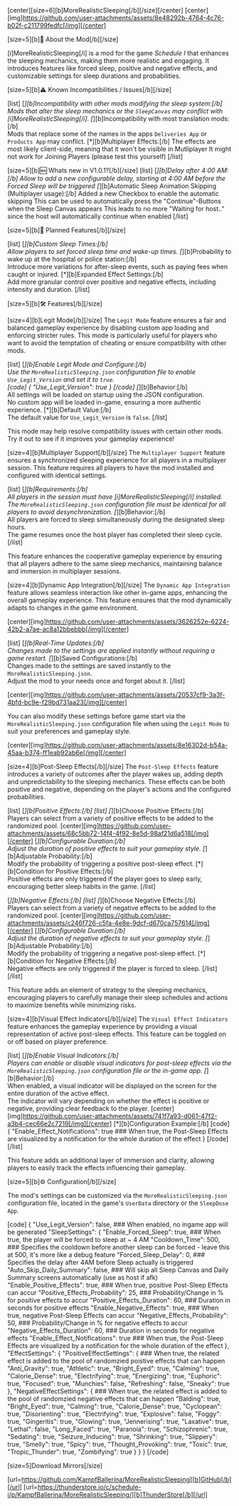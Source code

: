 [center][size=6][b]MoreRealisticSleeping[/b][/size][/center]
[center][img]https://github.com/user-attachments/assets/8e48292b-4764-4c76-b02f-c211799fedfc[/img][/center]

[size=5][b]📖 About the Mod[/b][/size]

[i]MoreRealisticSleeping[/i] is a mod for the game *Schedule I* that enhances the sleeping mechanics, making them more realistic and engaging. It introduces features like forced sleep, positive and negative effects, and customizable settings for sleep durations and probabilities.


[size=5][b]⚠️ Known Incompatibilities / Issues[/b][/size]

[list]
[*][b]Incompatibility with other mods modifying the sleep system:[/b]  
Mods that alter the sleep mechanics or the `SleepCanvas` may conflict with [i]MoreRealisticSleeping[/i].
[*][b]Incompatibility with most translation mods:[/b]  
Mods that replace some of the names in the apps `Deliveries App` or `Products App` may conflict.
[*][b]Multiplayer Effects:[/b]
The effects are most likely client-side, meaning that it won't be visible in Mutliplayer
It might not work for Joining Players (please test this yourself)
[/list]

[size=5][b]🆕 Whats new in V1.0.1?[/b][/size]
[list]
[*][b]Delay after 4:00 AM:[/b]
Allow to add a new configurable delay, starting at 4:00 AM before the Forced Sleep will be triggered
[*][b]Automatic Sleep Animation Skipping (Multiplayer usage):[/b]
Added a new Checkbox to enable the automatic skipping
This can be used to automatically press the "Continue"-Buttons when the Sleep Canvas appears
This leads to no more "Waiting for host.." since the host will automatically continue when enabled
[/list]

[size=5][b]🚀 Planned Features[/b][/size]

[list]
[*][b]Custom Sleep Times:[/b]  
Allow players to set forced sleep time and wake-up times.
[*][b]Probability to wake up at the hospital or police station:[/b]  
Introduce more variations for after-sleep events, such as paying fees when caught or injured.
[*][b]Expanded Effect Settings:[/b]  
Add more granular control over positive and negative effects, including intensity and duration.
[/list]


[size=5][b]🛠️ Features[/b][/size]

[size=4][b]Legit Mode[/b][/size]
The `Legit Mode` feature ensures a fair and balanced gameplay experience by disabling custom app loading and enforcing stricter rules. This mode is particularly useful for players who want to avoid the temptation of cheating or ensure compatibility with other mods.

[list]
[*][b]Enable Legit Mode and Configure:[/b]  
Use the `MoreRealisticSleeping.json` configuration file to enable `Use_Legit_Version` and set it to `true`.  
[code]
{
    "Use_Legit_Version": true
}
[/code]
[*][b]Behavior:[/b]  
All settings will be loaded on startup using the JSON configuration.  
No custom app will be loaded in-game, ensuring a more authentic experience.
[*][b]Default Value:[/b]  
The default value for `Use_Legit_Version` is `false`.
[/list]

This mode may help resolve compatibility issues with certain other mods. Try it out to see if it improves your gameplay experience!


[size=4][b]Multiplayer Support[/b][/size]
The `Multiplayer Support` feature ensures a synchronized sleeping experience for all players in a multiplayer session. This feature requires all players to have the mod installed and configured with identical settings.

[list]
[*][b]Requirements:[/b]  
All players in the session must have [i]MoreRealisticSleeping[/i] installed.  
The `MoreRealisticSleeping.json` configuration file must be identical for all players to avoid desynchronization.
[*][b]Behavior:[/b]  
All players are forced to sleep simultaneously during the designated sleep hours.  
The game resumes once the host player has completed their sleep cycle.
[/list]

This feature enhances the cooperative gameplay experience by ensuring that all players adhere to the same sleep mechanics, maintaining balance and immersion in multiplayer sessions.


[size=4][b]Dynamic App Integration[/b][/size]
The `Dynamic App Integration` feature allows seamless interaction like other in-game apps, enhancing the overall gameplay experience. This feature ensures that the mod dynamically adapts to changes in the game environment.

[center][img]https://github.com/user-attachments/assets/3626252e-6224-42b2-a7ae-ac8a12bbebbb[/img][/center]

[list]
[*][b]Real-Time Updates:[/b]  
Changes made to the settings are applied instantly without requiring a game restart.
[*][b]Saved Configurations:[/b]  
Changes made to the settings are saved instantly to the `MoreRealisticSleeping.json`.  
Adjust the mod to your needs once and forget about it.
[/list]

[center][img]https://github.com/user-attachments/assets/20537cf9-3a3f-4bfd-bc9e-f29bd731aa23[/img][/center]

You can also modify these settings before game start via the `MoreRealisticSleeping.json` configuration file when using the `Legit Mode` to suit your preferences and gameplay style.

[center][img]https://github.com/user-attachments/assets/8e16302d-b54a-45aa-b374-ff1eab92ab6e[/img][/center]


[size=4][b]Post-Sleep Effects[/b][/size]
The `Post-Sleep Effects` feature introduces a variety of outcomes after the player wakes up, adding depth and unpredictability to the sleeping mechanics. These effects can be both positive and negative, depending on the player's actions and the configured probabilities.

[list]
[*][b]Positive Effects:[/b]
[list]
[*][b]Choose Positive Effects:[/b]  
Players can select from a variety of positive effects to be added to the randomized pool.
[center][img]https://github.com/user-attachments/assets/68c5bb72-14f4-4f92-8e5d-98af21d6a518[/img][/center]
[*][b]Configurable Duration:[/b]  
Adjust the duration of positive effects to suit your gameplay style.
[*][b]Adjustable Probability:[/b]  
Modify the probability of triggering a positive post-sleep effect.
[*][b]Condition for Positive Effects:[/b]  
Positive effects are only triggered if the player goes to sleep early, encouraging better sleep habits in the game.
[/list]

[*][b]Negative Effects:[/b]
[list]
[*][b]Choose Negative Effects:[/b]  
Players can select from a variety of negative effects to be added to the randomized pool.
[center][img]https://github.com/user-attachments/assets/c246f726-c5fa-4e8e-9dcf-d670ca757614[/img][/center]
[*][b]Configurable Duration:[/b]  
Adjust the duration of negative effects to suit your gameplay style.
[*][b]Adjustable Probability:[/b]  
Modify the probability of triggering a negative post-sleep effect.
[*][b]Condition for Negative Effects:[/b]  
Negative effects are only triggered if the player is forced to sleep.
[/list]
[/list]

This feature adds an element of strategy to the sleeping mechanics, encouraging players to carefully manage their sleep schedules and actions to maximize benefits while minimizing risks.


[size=4][b]Visual Effect Indicators[/b][/size]
The `Visual Effect Indicators` feature enhances the gameplay experience by providing a visual representation of active post-sleep effects. This feature can be toggled on or off based on player preference.

[list]
[*][b]Enable Visual Indicators:[/b]  
Players can enable or disable visual indicators for post-sleep effects via the `MoreRealisticSleeping.json` configuration file or the in-game app.
[*][b]Behavior:[/b]  
When enabled, a visual indicator will be displayed on the screen for the entire duration of the active effect.  
The indicator will vary depending on whether the effect is positive or negative, providing clear feedback to the player.
[center][img]https://github.com/user-attachments/assets/741f7a93-d061-47f2-a3b4-cec66e2c7219[/img][/center]
[*][b]Configuration Example:[/b]
[code]
{
    "Enable_Effect_Notifications": true ### When true, the Post-Sleep Effects are visualized by a notification for the whole duration of the effect
}
[/code]
[/list]

This feature adds an additional layer of immersion and clarity, allowing players to easily track the effects influencing their gameplay.


[size=5][b]⚙️ Configuration[/b][/size]

The mod's settings can be customized via the `MoreRealisticSleeping.json` configuration file, located in the game's `UserData` directory or the `SleepDose App`.

[code]
{
    "Use_Legit_Version": false, ### When enabled, no ingame app will be generated
    "SleepSettings": {
        "Enable_Forced_Sleep": true, ### When true, the player will be forced to sleep at ~ 4 AM
        "Cooldown_Time": 500, ### Specifies the cooldown before another sleep can be forced - leave this at 500, it's more like a debug feature
        "Forced_Sleep_Delay": 0, ### Specifies the delay after 4AM before Sleep actually is triggered
        "Auto_Skip_Daily_Summary": false, ### Will skip all Sleep Canvas and Daily Summary screens automatically (use as host if afk)
        "Enable_Positive_Effects": true, ### When true, positive Post-Sleep Effects can accur
        "Positive_Effects_Probability": 25,  ### Probability/Change in % for positive effects to accur
        "Positive_Effects_Duration": 60, ### Duration in seconds for positive effects
        "Enable_Negative_Effects": true, ### When true, negative Post-Sleep Effects can accur
        "Negative_Effects_Probability": 50, ### Probability/Change in % for negative effects to accur
        "Negative_Effects_Duration": 60, ### Duration in seconds for negative effects
        "Enable_Effect_Notifications": true ### When true, the Post-Sleep Effects are visualized by a notification for the whole duration of the effect
    },
    "EffectSettings": {
        "PositiveEffectSettings": { ### When true, the related effect is added to the pool of randomzied poistive effects that can happen
            "Anti_Gravity": true,
            "Athletic": true,
            "Bright_Eyed": true,
            "Calming": true,
            "Calorie_Dense": true,
            "Electrifying": true,
            "Energizing": true,
            "Euphoric": true,
            "Focused": true,
            "Munchies": false,
            "Refreshing": false,
            "Sneaky": true
        },
        "NegativeEffectSettings": { ### When true, the related effect is added to the pool of randomzied negative effects that can happen
            "Balding": true,
            "Bright_Eyed": true,
            "Calming": true,
            "Calorie_Dense": true,
            "Cyclopean": true,
            "Disorienting": true,
            "Electrifying": true,
            "Explosive": false,
            "Foggy": true,
            "Gingeritis": true,
            "Glowing": true,
            "Jennerising": true,
            "Laxative": true,
            "Lethal": false,
            "Long_Faced": true,
            "Paranoia": true,
            "Schizophrenic": true,
            "Sedating": true,
            "Seizure_Inducing": true,
            "Shrinking": true,
            "Slippery": true,
            "Smelly": true,
            "Spicy": true,
            "Thought_Provoking": true,
            "Toxic": true,
            "Tropic_Thunder": true,
            "Zombifying": true
        }
    }
}
[/code]


[size=5]Download Mirrors[/size]

[url=https://github.com/KampfBallerina/MoreRealisticSleeping][b]GitHub[/b][/url]
[url=https://thunderstore.io/c/schedule-i/p/KampfBallerina/MoreRealisticSleeping/][b]ThunderStore[/b][/url]